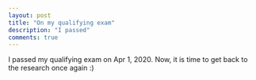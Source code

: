 ```yaml
---
layout: post
title: "On my qualifying exam"
description: "I passed"
comments: true
---
```


I passed my qualifying exam on Apr 1, 2020. Now, it is time to get back to the research once again :)
